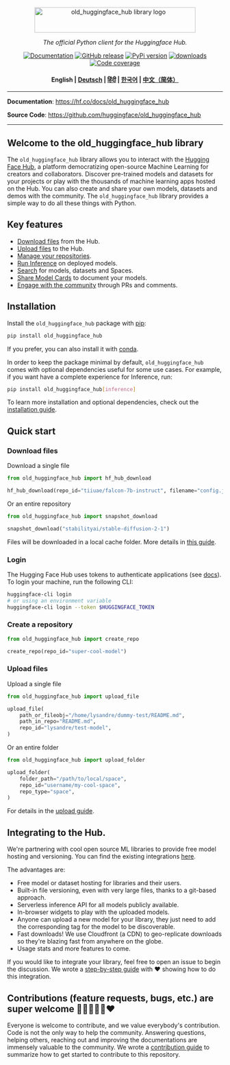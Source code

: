 <p align="center">
  <br/>
    <img alt="old_huggingface_hub library logo" src="https://huggingface.co/datasets/huggingface/documentation-images/raw/main/old_huggingface_hub.svg" width="376" height="59" style="max-width: 100%;">
  <br/>
</p>

<p align="center">
    <i>The official Python client for the Huggingface Hub.</i>
</p>

<p align="center">
    <a href="https://huggingface.co/docs/old_huggingface_hub/en/index"><img alt="Documentation" src="https://img.shields.io/website/http/huggingface.co/docs/old_huggingface_hub/index.svg?down_color=red&down_message=offline&up_message=online&label=doc"></a>
    <a href="https://github.com/huggingface/old_huggingface_hub/releases"><img alt="GitHub release" src="https://img.shields.io/github/release/huggingface/old_huggingface_hub.svg"></a>
    <a href="https://github.com/huggingface/old_huggingface_hub"><img alt="PyPi version" src="https://img.shields.io/pypi/pyversions/old_huggingface_hub.svg"></a>
    <a href="https://pypi.org/project/old-huggingface-hub"><img alt="downloads" src="https://static.pepy.tech/badge/old_huggingface_hub/month"></a>
    <a href="https://codecov.io/gh/huggingface/old_huggingface_hub"><img alt="Code coverage" src="https://codecov.io/gh/huggingface/old_huggingface_hub/branch/main/graph/badge.svg?token=RXP95LE2XL"></a>
</p>

<h4 align="center">
    <p>
        <b>English</b> |
        <a href="https://github.com/huggingface/old_huggingface_hub/blob/main/README_de.md">Deutsch</a> |
        <a href="https://github.com/huggingface/old_huggingface_hub/blob/main/README_hi.md">हिंदी</a> |
        <a href="https://github.com/huggingface/old_huggingface_hub/blob/main/README_ko.md">한국어</a> |
        <a href="https://github.com/huggingface/old_huggingface_hub/blob/main/README_cn.md">中文（简体）</a>
    <p>
</h4>

---

**Documentation**: <a href="https://hf.co/docs/old_huggingface_hub" target="_blank">https://hf.co/docs/old_huggingface_hub</a>

**Source Code**: <a href="https://github.com/huggingface/old_huggingface_hub" target="_blank">https://github.com/huggingface/old_huggingface_hub</a>

---

## Welcome to the old_huggingface_hub library

The `old_huggingface_hub` library allows you to interact with the [Hugging Face Hub](https://huggingface.co/), a platform democratizing open-source Machine Learning for creators and collaborators. Discover pre-trained models and datasets for your projects or play with the thousands of machine learning apps hosted on the Hub. You can also create and share your own models, datasets and demos with the community. The `old_huggingface_hub` library provides a simple way to do all these things with Python.

## Key features

- [Download files](https://huggingface.co/docs/old_huggingface_hub/en/guides/download) from the Hub.
- [Upload files](https://huggingface.co/docs/old_huggingface_hub/en/guides/upload) to the Hub.
- [Manage your repositories](https://huggingface.co/docs/old_huggingface_hub/en/guides/repository).
- [Run Inference](https://huggingface.co/docs/old_huggingface_hub/en/guides/inference) on deployed models.
- [Search](https://huggingface.co/docs/old_huggingface_hub/en/guides/search) for models, datasets and Spaces.
- [Share Model Cards](https://huggingface.co/docs/old_huggingface_hub/en/guides/model-cards) to document your models.
- [Engage with the community](https://huggingface.co/docs/old_huggingface_hub/en/guides/community) through PRs and comments.

## Installation

Install the `old_huggingface_hub` package with [pip](https://pypi.org/project/old-huggingface-hub/):

```bash
pip install old_huggingface_hub
```

If you prefer, you can also install it with [conda](https://huggingface.co/docs/old_huggingface_hub/en/installation#install-with-conda).

In order to keep the package minimal by default, `old_huggingface_hub` comes with optional dependencies useful for some use cases. For example, if you want have a complete experience for Inference, run:

```bash
pip install old_huggingface_hub[inference]
```

To learn more installation and optional dependencies, check out the [installation guide](https://huggingface.co/docs/old_huggingface_hub/en/installation).

## Quick start

### Download files

Download a single file

```py
from old_huggingface_hub import hf_hub_download

hf_hub_download(repo_id="tiiuae/falcon-7b-instruct", filename="config.json")
```

Or an entire repository

```py
from old_huggingface_hub import snapshot_download

snapshot_download("stabilityai/stable-diffusion-2-1")
```

Files will be downloaded in a local cache folder. More details in [this guide](https://huggingface.co/docs/old_huggingface_hub/en/guides/manage-cache).

### Login

The Hugging Face Hub uses tokens to authenticate applications (see [docs](https://huggingface.co/docs/hub/security-tokens)). To login your machine, run the following CLI:

```bash
huggingface-cli login
# or using an environment variable
huggingface-cli login --token $HUGGINGFACE_TOKEN
```

### Create a repository

```py
from old_huggingface_hub import create_repo

create_repo(repo_id="super-cool-model")
```

### Upload files

Upload a single file

```py
from old_huggingface_hub import upload_file

upload_file(
    path_or_fileobj="/home/lysandre/dummy-test/README.md",
    path_in_repo="README.md",
    repo_id="lysandre/test-model",
)
```

Or an entire folder

```py
from old_huggingface_hub import upload_folder

upload_folder(
    folder_path="/path/to/local/space",
    repo_id="username/my-cool-space",
    repo_type="space",
)
```

For details in the [upload guide](https://huggingface.co/docs/old_huggingface_hub/en/guides/upload).

## Integrating to the Hub.

We're partnering with cool open source ML libraries to provide free model hosting and versioning. You can find the existing integrations [here](https://huggingface.co/docs/hub/libraries).

The advantages are:

- Free model or dataset hosting for libraries and their users.
- Built-in file versioning, even with very large files, thanks to a git-based approach.
- Serverless inference API for all models publicly available.
- In-browser widgets to play with the uploaded models.
- Anyone can upload a new model for your library, they just need to add the corresponding tag for the model to be discoverable.
- Fast downloads! We use Cloudfront (a CDN) to geo-replicate downloads so they're blazing fast from anywhere on the globe.
- Usage stats and more features to come.

If you would like to integrate your library, feel free to open an issue to begin the discussion. We wrote a [step-by-step guide](https://huggingface.co/docs/hub/adding-a-library) with ❤️ showing how to do this integration.

## Contributions (feature requests, bugs, etc.) are super welcome 💙💚💛💜🧡❤️

Everyone is welcome to contribute, and we value everybody's contribution. Code is not the only way to help the community.
Answering questions, helping others, reaching out and improving the documentations are immensely valuable to the community.
We wrote a [contribution guide](https://github.com/huggingface/old_huggingface_hub/blob/main/CONTRIBUTING.md) to summarize
how to get started to contribute to this repository.
